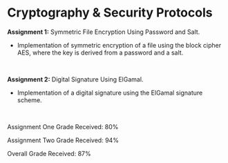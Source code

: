 # Cryptography & Security Protocols

**Assignment 1:** Symmetric File Encryption Using Password and Salt.

- Implementation of symmetric encryption of a file using the block cipher AES, where the key is derived from a password and a salt.

&nbsp;

**Assignment 2:** Digital Signature Using ElGamal.

- Implementation of a digital signature using the ElGamal signature scheme.

&nbsp;

Assignment One Grade Received: 80%

Assignment Two Grade Received: 94%

Overall Grade Received: 87%